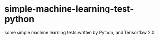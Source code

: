 # simple-machine-learning-test-python
some simple machine learning tests;written by Python, and Tensorflow 2.0
